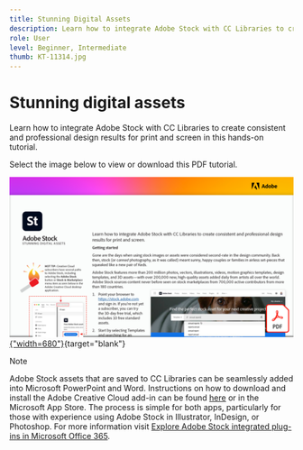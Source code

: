 ```yaml
---
title: Stunning Digital Assets
description: Learn how to integrate Adobe Stock with CC Libraries to create consistent and professional design results for print and screen in this hands-on tutorial
role: User
level: Beginner, Intermediate
thumb: KT-11314.jpg
---
```

# Stunning digital assets

Learn how to integrate Adobe Stock with CC Libraries to create consistent and professional design results for print and screen in this hands-on tutorial.

Select the image below to view or download this PDF tutorial.

[![First page image of tutorial](assets/Stunningdigitalassets.png){"width=680"}](assets/Stunning-Digital-Assets.pdf){target="blank"}

>[!NOTE]
>
>Adobe Stock assets that are saved to CC Libraries can be seamlessly added into Microsoft PowerPoint and Word. Instructions on how to download and install the Adobe Creative Cloud add-in can be found [here](https://helpx.adobe.com/creative-cloud/help/libraries-addin-microsoft-office.html) or in the Microsoft App Store. The process is simple for both apps, particularly for those with experience using Adobe Stock in Illustrator, InDesign, or Photoshop. For more information visit [Explore Adobe Stock integrated plug-ins in Microsoft Office 365](https://helpx.adobe.com/stock/help/microsoft-office-plug-ins.html).
